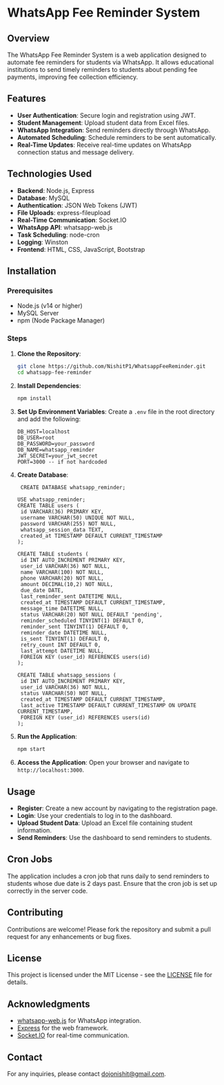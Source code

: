 # WhatsApp Fee Reminder System

## Overview
The WhatsApp Fee Reminder System is a web application designed to automate fee reminders for students via WhatsApp. It allows educational institutions to send timely reminders to students about pending fee payments, improving fee collection efficiency.

## Features
- **User Authentication**: Secure login and registration using JWT.
- **Student Management**: Upload student data from Excel files.
- **WhatsApp Integration**: Send reminders directly through WhatsApp.
- **Automated Scheduling**: Schedule reminders to be sent automatically.
- **Real-Time Updates**: Receive real-time updates on WhatsApp connection status and message delivery.

## Technologies Used
- **Backend**: Node.js, Express
- **Database**: MySQL
- **Authentication**: JSON Web Tokens (JWT)
- **File Uploads**: express-fileupload
- **Real-Time Communication**: Socket.IO
- **WhatsApp API**: whatsapp-web.js
- **Task Scheduling**: node-cron
- **Logging**: Winston
- **Frontend**: HTML, CSS, JavaScript, Bootstrap

## Installation

### Prerequisites
- Node.js (v14 or higher)
- MySQL Server
- npm (Node Package Manager)

### Steps
1. **Clone the Repository**:
   ```bash
   git clone https://github.com/NishitP1/WhatsappFeeReminder.git
   cd whatsapp-fee-reminder
   ```

2. **Install Dependencies**:
   ```bash
   npm install
   ```

3. **Set Up Environment Variables**:
   Create a `.env` file in the root directory and add the following:
   ```plaintext
   DB_HOST=localhost
   DB_USER=root
   DB_PASSWORD=your_password
   DB_NAME=whatsapp_reminder
   JWT_SECRET=your_jwt_secret
   PORT=3000 -- if not hardcoded
   ```

4. **Create Database**:
   ```
    CREATE DATABASE whatsapp_reminder;
   ```
   
   ```
   USE whatsapp_reminder;
   CREATE TABLE users (
    id VARCHAR(36) PRIMARY KEY,          
    username VARCHAR(50) UNIQUE NOT NULL,
    password VARCHAR(255) NOT NULL,
    whatsapp_session_data TEXT,
    created_at TIMESTAMP DEFAULT CURRENT_TIMESTAMP
   );
   ```
   
   ```
   CREATE TABLE students (
    id INT AUTO_INCREMENT PRIMARY KEY,
    user_id VARCHAR(36) NOT NULL,        
    name VARCHAR(100) NOT NULL,
    phone VARCHAR(20) NOT NULL,         
    amount DECIMAL(10,2) NOT NULL,       
    due_date DATE,                      
    last_reminder_sent DATETIME NULL,   
    created_at TIMESTAMP DEFAULT CURRENT_TIMESTAMP,
    message_time DATETIME NULL,
    status VARCHAR(20) NOT NULL DEFAULT 'pending',
    reminder_scheduled TINYINT(1) DEFAULT 0,
    reminder_sent TINYINT(1) DEFAULT 0,
    reminder_date DATETIME NULL,
    is_sent TINYINT(1) DEFAULT 0,      
    retry_count INT DEFAULT 0,
    last_attempt DATETIME NULL,
    FOREIGN KEY (user_id) REFERENCES users(id)
   );

   ```
   
   ```
   CREATE TABLE whatsapp_sessions (
    id INT AUTO_INCREMENT PRIMARY KEY,
    user_id VARCHAR(36) NOT NULL,       
    status VARCHAR(50) NOT NULL,
    created_at TIMESTAMP DEFAULT CURRENT_TIMESTAMP,
    last_active TIMESTAMP DEFAULT CURRENT_TIMESTAMP ON UPDATE CURRENT_TIMESTAMP,
    FOREIGN KEY (user_id) REFERENCES users(id)
   );
   ```
   
6. **Run the Application**:
   ```bash
   npm start
   ```

7. **Access the Application**:
   Open your browser and navigate to `http://localhost:3000`.

## Usage
- **Register**: Create a new account by navigating to the registration page.
- **Login**: Use your credentials to log in to the dashboard.
- **Upload Student Data**: Upload an Excel file containing student information.
- **Send Reminders**: Use the dashboard to send reminders to students.

## Cron Jobs
The application includes a cron job that runs daily to send reminders to students whose due date is 2 days past. Ensure that the cron job is set up correctly in the server code.

## Contributing
Contributions are welcome! Please fork the repository and submit a pull request for any enhancements or bug fixes.

## License
This project is licensed under the MIT License - see the [LICENSE](LICENSE) file for details.

## Acknowledgments
- [whatsapp-web.js](https://github.com/pedroslopez/whatsapp-web.js) for WhatsApp integration.
- [Express](https://expressjs.com/) for the web framework.
- [Socket.IO](https://socket.io/) for real-time communication.

## Contact
For any inquiries, please contact dojonishit@gmail.com.
